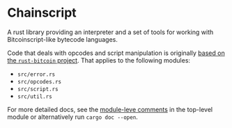 # Chainscript

A rust library providing an interpreter and a set of tools for working with Bitcoinscript-like
bytecode languages.

Code that deals with opcodes and script manipulation is originally [based on the `rust-bitcoin`
project](https://github.com/rust-bitcoin/rust-bitcoin/tree/bd5d875e8ac87). That applies to
the following modules:

* `src/error.rs`
* `src/opcodes.rs`
* `src/script.rs`
* `src/util.rs`

For more detailed docs, see the [module-leve comments](src/lib.rs) in the top-level module
or alternatively run `cargo doc --open`.
